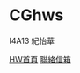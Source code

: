 # CGhws
<p>I4A13 紀怡華<br></p>
<a href="http://eva890901.github.io/CGhws/index.html">HW首頁</a>
<a href="mailto:a0983981638@gmail.com">聯絡信箱</a>

